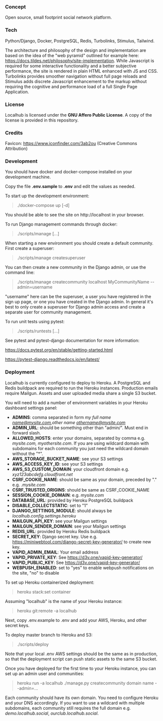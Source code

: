 ### Concept

Open source, small footprint social network platform.

### Tech

Python/Django, Docker, PostgreSQL, Redis, Turbolinks, Stimulus, Tailwind.

The architecture and philosophy of the design and implementation are based on the idea of the "web pyramid" outlined for example here: https://docs.tildes.net/philosophy/site-implementation. While Javascript is required for some interactive functionality and a better subjective performance, the site is rendered in plain HTML enhanced with JS and CSS. Turbolinks provides smoother navigation without full page reloads and Stimulus adds discrete Javascript enhancement to the markup without requiring the cognitive and performance load of a full Single Page Application.

### License

Localhub is licensed under the **GNU Affero Public License**. A copy of the license is provided in this repository.

### Credits

Favicon: https://www.iconfinder.com/3ab2ou (Creative Commons Attribution)

### Development

You should have docker and docker-compose installed on your development machine.

Copy the file **.env.sample** to **.env** and edit the values as needed.

To start up the development environment:

> ./docker-compose up [-d]

You should be able to see the site on http://localhost in your browser.

To run Django management commands through docker:

> ./scripts/manage [...]

When starting a new environment you should create a default community. First create a superuser:

> ./scripts/manage createsuperuser

You can then create a new community in the Django admin, or use the command line:

> ./scripts/manage createcommunity localhost MyCommunityName --admin=username

"username" here can be the superuser, a user you have registered in the sign up page, or one you have created in the Django admin. In general it's best to only create a superuser for Django admin access and create a separate user for community management.

To run unit tests using pytest:

> ./scripts/runtests [...]

See pytest and pytest-django documentation for more information:

https://docs.pytest.org/en/stable/getting-started.html

https://pytest-django.readthedocs.io/en/latest/

### Deployment

Localhub is currently configured to deploy to Heroku. A PostgreSQL and Redis buildpack are required to run the Heroku instances. Production emails require Mailgun. Assets and user uploaded media share a single S3 bucket.

You will need to add a number of environment variables in your Heroku dashboard settings panel:

- **ADMINS**: comma separated in form _my full name <name@mysite.com>,other name <othername@mysite.com>_
- **ADMIN_URL**: should be something other than "admin/". Must end in forward slash.
- **ALLOWED_HOSTS**: enter your domains, separated by comma e.g. *mysite.com, myothersite.com*. If you are using wildcard domain with subdomains for each community you just need the wildcard domain without the "*".
- **AWS_STORAGE_BUCKET_NAME**: see your S3 settings
- **AWS_ACCESS_KEY_ID**: see your S3 settings
- **AWS_S3_CUSTOM_DOMAIN**: your cloudfront domain e.g. *xyz123abcdefg.cloudfront.net*
- **CSRF_COOKIE_NAME**: should be same as your domain, preceded by "." e.g. *.mysite.com*
- **CSRF_TRUSTED_ORIGINS**: should be same as CSRF_COOKIE_NAME
- **SESSION_COOKIE_DOMAIN**: e.g. *mysite.com*
- **DATABASE_URL**: provided by Heroku PostgreSQL buildpack
- **DISABLE_COLLECTSTATIC**: set to "1"
- **DJANGO_SETTINGS_MODULE**: should always be *localhub.config.settings.heroku*
- **MAILGUN_API_KEY**: see your Mailgun settings
- **MAILGUN_SENDER_DOMAIN**: see your Mailgun settings
- **REDIS_URL**: provided by Heroku Redis buildpack
- **SECRET_KEY**: Django secret key. Use e.g. https://miniwebtool.com/django-secret-key-generator/ to create new key.
- **VAPID_ADMIN_EMAIL**: Your email address
- **VAPID_PRIVATE_KEY**: See https://d3v.one/vapid-key-generator/
- **VAPID_PUBLIC_KEY**: See https://d3v.one/vapid-key-generator/
- **WEBPUSH_ENABLED**: set to "yes" to enable webpush notifications on the site, "no" to disable

To set up Heroku containerized deployment:

> heroku stack:set container

Assuming "localhub" is the name of your Heroku instance:

> heroku git:remote -a localhub

Next, copy .env.example to .env and add your AWS, Heroku, and other secret keys.

To deploy master branch to Heroku and S3:

> ./scripts/deploy

Note that your local .env AWS settings should be the same as in production, so that the deployment script can push static assets to the same S3 bucket.

Once you have deployed for the first time to your Heroku instance, you can set up an admin user and communities:

> heroku run -a localhub ./manage.py createcommunity domain name --admin=...

Each community should have its own domain. You need to configure Heroku and your DNS accordingly. If you want to use a wildcard with multiple subdomains, each community still requires the full domain e.g. *demo.localhub.social*, *ourclub.localhub.social*.
